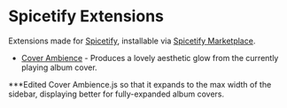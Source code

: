 # Spicetify Extensions
Extensions made for [Spicetify](https://github.com/spicetify/spicetify-cli), installable via [Spicetify Marketplace](https://github.com/spicetify/spicetify-marketplace).
- [Cover Ambience](CoverAmbience) - Produces a lovely aesthetic glow from the currently playing album cover.


***Edited Cover Ambience.js so that it expands to the max width of the sidebar, displaying better for fully-expanded album covers.
